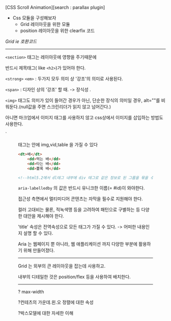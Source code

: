 [CSS Scroll Animation][search : parallax plugin]

- Css 모듈을 구성해보자
  - Grid 레이아웃을 위한 모듈
  - position 레이아웃을 위한 clearfix 코드


*Grid ie 호환코드*



---



`<section>` 태그는 레이아웃에 영향을 주기때문에

반드시 제목태그( like `<h2>`)가 있어야 한다.



`<strong>`  `<em>` : 두가지 모두 의미 상  '강조'의 의미로 사용된다.

`<span>` : 디자인 상의 '강조' 할 때. -> 장식성 .

`<img>` 태그도 의미가 있이 들어간 경우가 아닌, 단순한 장식의 의미일 경우,  alt=""를 비워둔다.(null값을 주면 스크린리더가 읽지 않고 넘어간다.)

아니면 마크업에서 이미지 태그를 사용하지 않고  css상에서 이미지를 삽입하는 방법도 사용한다.



`<figure>태그는 안에  img,vid,table 을 가질 수 있다



```Html
<dt>배</dt>
	<dd>먹는 배</dd>
	<dd>타는 배</dd>
	<dd>뽈록 배</dd>

<!--html5.2에서 dl태그 내부에 div 태그로 같은 정보로 된 그룹을 묶을 수 있다-->
```



`aria-labelledby` 의 값은 반드시 유니크한 이름(= #id)이 와야한다.

접근성 측면에서 멀티미디어 콘텐츠는 자막을 필수로 지원해야 한다.

컬러 고대비는 물론, 적녹색맹 등을 고려하여 패턴으로 구별하는 등 다양한 대안을 제시해야 한다.

'title' 속성은 전역속성으로 모든 태그가 가질 수 있다. -> 어떠한 내용인지 설명 할 수 있다.



Aria 는 웹페이지 뿐 아니라, 웹 애플리케이션 까지 다양한 부분에 활용하기 위해 만들어졌다.

---

Grid 는 외부의 큰 레이아웃을 잡는데 사용하고.

내부의 디테일한 것은 position/flex 등을 사용하여 배치한다.

---



? max-width

?컨테츠의 가운데.왼.오 정렬에 대한 속성

?박스모델에 대한 자세한 이해